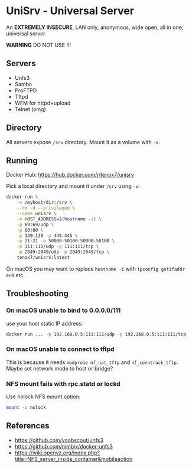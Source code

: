 # UniSrv - Universal Server

An **EXTREMELY INSECURE**, LAN only, anonymous, wide open, all in one, universal server.

**WARNING** DO NOT USE !!!

## Servers

- Unfs3
- Samba
- ProFTPD
- Tftpd
- WFM for httpd+upload
- Telnet (omg)

## Directory

All servers expose `/srv` directory. Mount it as a volume with `-v`.

## Running

Docker Hub: https://hub.docker.com/r/tenox7/unisrv

Pick a local directory and mount it under `/srv` using `-v`:

```sh
docker run \
	-v /myhost/dir:/srv \
	--rm -d --privileged \
	--name unisrv \
	-e HOST_ADDRESS=$(hostname -i) \
	-p 69:69/udp \
	-p 80:80 \
	-p 139:139 -p 445:445 \
	-p 21:21 -p 50000-50100:50000-50100 \
	-p 111:111/udp -p 111:111/tcp \
	-p 2049:2049/udp -p 2049:2049/tcp \
	tenox7/unisrv:latest
```

On macOS you may want to replace `hostname -i` with `ipconfig getifaddr en0` etc.

## Troubleshooting

### On macOS unable to bind to 0.0.0.0/111

use your host static IP address:

```sh
docker run ... -p 192.168.0.5:111:111/udp -p 192.168.0.5:111:111/tcp
```

### On macOS unable to connect to tftpd

This is because it needs `modprobe nf_nat_tftp` and `nf_conntrack_tftp`.
Maybe set network mode to host or bridge?

### NFS mount fails with rpc.statd or lockd

Use nolock NFS mount option:

```sh
mount -o nolock
```

## References

- https://github.com/voobscout/unfs3
- https://github.com/nimbix/docker-unfs3
- https://wiki.openvz.org/index.php?title=NFS_server_inside_container&mobileaction
